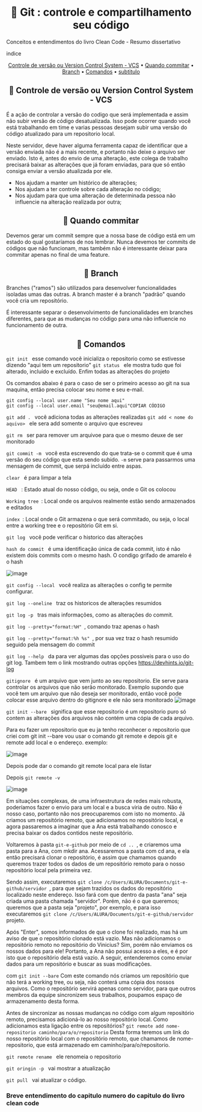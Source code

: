 
<h1 align="center"> 📘 Git : controle e compartilhamento seu código</h1>

Conceitos e entendimentos do livro Clean Code - Resumo dissertativo 

indice 
<p align="center">
 <a href="#">Controle de versão ou Version Control System - VCS</a> •
 <a href="#">Quando commitar</a> • 
 <a href="#">Branch</a> • 
 <a href="#">Comandos</a> • 
 <a href="#">subtitulo</a>
</p>


<h2 align="center"> 🔹 Controle de versão ou Version Control System - VCS</h2>

É a ação de controlar a versão do codigo que será implementada e assim não subir versão de código desatualizada. Isso pode ocorrer quando você está trabalhando em time e varias pessoas desejam subir uma versão do código atualizado para um repositorio local.

Neste servidor, deve haver alguma ferramenta capaz de identificar que a versão enviada não é a mais recente, e portanto não deixe o arquivo ser enviado. Isto é, antes do envio de uma alteração, este colega de trabalho precisará baixar as alterações que já foram enviadas, para que só então consiga enviar a versão atualizada por ele.

- Nos ajudam a manter um histórico de alterações;
- Nos ajudam a ter controle sobre cada alteração no código;
- Nos ajudam para que uma alteração de determinada pessoa não influencie na alteração realizada por outra;

<h2 align="center"> 🔹 Quando commitar</h2>

Devemos gerar um commit sempre que a nossa base de código está em um estado do qual gostaríamos de nos lembrar. Nunca devemos ter commits de códigos que não funcionam, mas também não é interessante deixar para commitar apenas no final de uma feature.

<h2 align="center"> 🔹 Branch</h2>
Branches ("ramos") são utilizados para desenvolver funcionalidades isoladas umas das outras. A branch master é a branch "padrão" quando você cria um repositório.

É interessante separar o desenvolvimento de funcionalidades em branches diferentes, para que as mudanças no código para uma não influencie no funcionamento de outra.


<h2 align="center"> 🔹 Comandos</h2>

`git init `  esse comando você inicializa o repositorio como se estivesse dizendo "aqui tem um repositorio"
`git status ` ele mostra tudo que foi alterado, incluído e excluído. Enfim todas as alterações do projeto

Os comandos abaixo é para o caso de ser o primeiro acesso ao git na sua maquina, então precisa colocar seu nome e seu e-mail.
```
git config --local user.name "Seu nome aqui"
git config --local user.email "seu@email.aqui"COPIAR CÓDIGO
```
`git add . ` você adiciona todas as alterações realizadas
`git add < nome do aquivo> ` ele sera add somente o arquivo que escreveu

`git rm ` ser para remover um arquivoe para que o mesmo deuxe de ser monitorado

`git commit -m ` você esta escrevendo do que trata-se o commit que é uma versão do seu código que esta sendo subido. ```-m``` serve para passarmos uma mensagem de commit, que serpá incluído entre aspas.

`clear ` é para limpar a tela

`HEAD ` : Estado atual do nosso código, ou seja, onde o Git os colocou

`Working tree `: Local onde os arquivos realmente estão sendo armazenados e editados

`index `: Local onde o Git armazena o que será commitado, ou seja, o local entre a working tree e o repositório Git em si.

`git log ` você pode verificar o historico das alterações 

`hash do commit ` é uma identificação única de  cada commit, isto é não existem dois commits com o mesmo hash. O condigo grifado de amarelo é o hash

![image](https://user-images.githubusercontent.com/64383080/165326882-c7f4c279-cd6d-4266-a1ac-e5e48c9c9a4f.png)

`git config --local ` você realiza as alterações o config te permite configurar.

`git log --oneline ` traz os historicos de alterações resumidos

`git log -p ` tras mais informações, como as alterações do commit.

`git log --pretty="format:%H" `, comando traz apenas o hash

`git log --pretty="format:%h %s" `, por sua vez traz o hash resumido seguido pela mensagem do commit

`git log --help ` da para ver algumas das opções possiveis para o uso do git log. Tambem tem o link mostrando outras opções https://devhints.io/git-log

`gitignore ` é um arquivo que vem junto ao seu repositorio. Ele serve para controlar os arquivos que não serão monitorado. Exemplo supondo que você tem um arquivo que não deseja ser monitorado, então você pode colocar esse arquivo dentro do gitignore e ele não sera monitorado
![image](https://user-images.githubusercontent.com/64383080/165366335-306522b7-1d9a-42df-9f7f-8505992f889c.png)

`git init --bare ` significa que esse repositorio é um repositorio puro só contem as alterações dos arquivos não contém uma cópia de cada arquivo.

Para eu fazer um repositorio que eu ja tenho reconhecer o repositorio que criei com git init --bare vou usar o comando git remote e depois git e remote add local e o endereço. exemplo:

![image](https://user-images.githubusercontent.com/64383080/165838152-95accbbc-e584-4ba6-9657-f801dc15784b.png)

Depois pode dar o comando git remote local para ele listar 

Depois `git remote -v ` 

![image](https://user-images.githubusercontent.com/64383080/165838390-71b30da1-b7dd-43b2-a717-f8165b27e69a.png)

Em situações complexas, de uma infraestrutura de redes mais robusta, poderíamos fazer o envio para um local e a busca viria de outro. Não é nosso caso, portanto não nos preocuparemos com isto no momento. Já criamos um repositório remoto, que adicionamos no repositório local, e agora passaremos a imaginar que a Ana está trabalhando conosco e precisa baixar os dados contidos neste repositório.

Voltaremos à pasta `git-e-github` por meio de `cd .. `, e criaremos uma pasta para a Ana, com mkdir ana. Acessaremos a pasta com cd ana, e ela então precisará clonar o repositório, é assim que chamamos quando queremos trazer todos os dados de um repositório remoto para o nosso repositório local pela primeira vez.

Sendo assim, executaremos `git clone /c/Users/ALURA/Documents/git-e-github/servidor `, para que sejam trazidos os dados do repositório localizado neste endereço. Isso fará com que dentro da pasta "ana" seja criada uma pasta chamada "servidor". Porém, não é o que queremos; queremos que a pasta seja "projeto", por exemplo, e para isso executaremos `git clone /c/Users/ALURA/Documents/git-e-github/servidor ` projeto.

Após "Enter", somos informados de que o clone foi realizado, mas há um aviso de que o repositório clonado está vazio. Mas não adicionamos o repositório remoto no repositório do Vinicius? Sim, porém não enviamos os nossos dados para ele! Portanto, a Ana não possui acesso a eles, e é por isto que o repositório dela está vazio. A seguir, entenderemos como enviar dados para um repositório e buscar as suas modificações.

com ```git init --bare``` Com este comando nós criamos um repositório que não terá a working tree, ou seja, não conterá uma cópia dos nossos arquivos. Como o repositório servirá apenas como servidor, para que outros membros da equipe sincronizem seus trabalhos, poupamos espaço de armazenamento desta forma.


Antes de sincronizar as nossas mudanças no código com algum repositório remoto, precisamos adicioná-lo ao nosso repositório local.
Como adicionamos esta ligação entre os repositórios?
```git remote add nome-repositorio caminho/para/o/repositorio```
Desta forma teremos um link do nosso repositório local com o repositório remoto, que chamamos de nome-repositorio, que está armazenado em caminho/para/o/repositorio.

`git remote rename ` ele renomeia o repositorio

`git oringin -p ` vai mostrar a atualização

`git pull ` vai atualizar o código.




### Breve entendimento do capitulo numero do capitulo do livro clean code